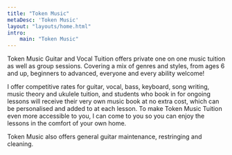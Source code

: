 ```yaml
---
title: "Token Music"
metaDesc: 'Token Music'
layout: "layouts/home.html"
intro:
    main: "Token Music"
---
```


Token Music Guitar and Vocal Tuition offers private one on one music tuition as well as group sessions. Covering a mix of genres and styles, from ages 6 and up, beginners to advanced, everyone and every ability welcome!

I offer competitive rates for guitar, vocal, bass, keyboard, song writing, music theory and ukulele tuition, and students who book in for ongoing lessons will receive their very own music book at no extra cost, which can be personalised and added to at each lesson. To make Token Music Tuition even more accessible to you, I can come to you so you can enjoy the lessons in the comfort of your own home.

Token Music also offers general guitar maintenance, restringing and cleaning.